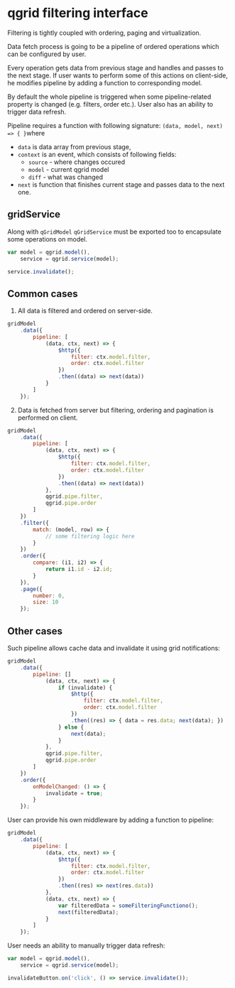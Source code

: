 # qgrid filtering interface

Filtering is tightly coupled with ordering, paging and virtualization.

Data fetch process is going to be a pipeline of ordered operations which can be configured by user.

Every operation gets data from previous stage and handles and passes to the next stage.
If user wants to perform some of this actions on client-side, he modifies pipeline by adding a function to corresponding model.

By default the whole pipeline is triggered when some pipeline-related property is changed (e.g. filters, order etc.).
User also has an ability to trigger data refresh.

Pipeline requires a function with following signature: `(data, model, next) => { }`where 
* `data` is data array from previous stage, 
* `context` is an event, which consists of following fields:
    * `source` - where changes occured
    * `model` - current qgrid model
    * `diff` - what was changed
* `next` is function that finishes current stage and passes data to the next one.

## gridService

Along with `qGridModel` `qGridService` must be exported too to encapsulate some operations on model.
```javascript
var model = qgrid.model(),
    service = qgrid.service(model);

service.invalidate();
```  

## Common cases
1. All data is filtered and ordered on server-side.
```javascript
gridModel
    .data({
        pipeline: [
            (data, ctx, next) => {
                $http({
                    filter: ctx.model.filter,
                    order: ctx.model.filter
                })
                .then((data) => next(data))
            }
        ]
    });
```

2. Data is fetched from server but filtering, ordering and pagination is performed on client.

```javascript
gridModel
    .data({
        pipeline: [
            (data, ctx, next) => {
                $http({
                    filter: ctx.model.filter,
                    order: ctx.model.filter
                })
                .then((data) => next(data))
            },
            qgrid.pipe.filter,
            qgrid.pipe.order
        ]
    })
    .filter({
        match: (model, row) => {
            // some filtering logic here
        }
    })
    .order({
        compare: (i1, i2) => {
            return i1.id - i2.id;
        }
    }),
    .page({
        number: 0,
        size: 10
    });
```

## Other cases

Such pipeline allows cache data and invalidate it using grid notifications:

```javascript
gridModel
    .data({
        pipeline: []
            (data, ctx, next) => {
                if (invalidate) {
                    $http({
                        filter: ctx.model.filter,
                        order: ctx.model.filter
                    })
                    .then((res) => { data = res.data; next(data); })
                } else {
                    next(data);
                }
            },
            qgrid.pipe.filter,
            qgrid.pipe.order
        ]
    })
    .order({
        onModelChanged: () => {
            invalidate = true;
        }
    });
```

User can provide his own middleware by adding a function to pipeline:

```javascript
gridModel
    .data({
        pipeline: [
            (data, ctx, next) => {
                $http({
                    filter: ctx.model.filter,
                    order: ctx.model.filter
                })
                .then((res) => next(res.data))
            },
            (data, ctx, next) => {
                var filteredData = someFilteringFunctiono();
                next(filteredData);
            }         
        ]
    });
```

User needs an ability to manually trigger data refresh:
```javascript
var model = qgrid.model(),
    service = qgrid.service(model);

invalidateButton.on('click', () => service.invalidate());
```